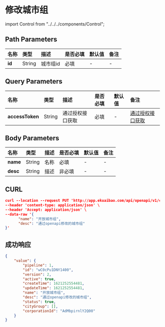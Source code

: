 # 修改城市组

import Control from "../../../components/Control";

<Control
method="PUT"
url="/api/openapi/v1/cityGroup/update/$`id`"
/>

## Path Parameters

| 名称       | 类型    | 描述            | 是否必填   | 默认值  |备注                                         |
| :--------- | :------ | :------------- |:--------- |:------ | :------------------------------------------  |
| **id** | String  |城市组id      |必填   | - |  -  |

## Query Parameters

| 名称 | 类型 | 描述 | 是否必填 | 默认值 | 备注 |
| :--- | :--- | :--- | :--- |:--- | :--- |
| **accessToken** | String  | 通过授权接口获取 | 必填 | - | [通过授权接口获取](/docs/open-api/getting-started/auth) |

## Body Parameters

| 名称 | 类型 | 描述 | 是否必填 | 默认值 | 备注 |
| :--- | :--- | :--- | :--- |:--- | :--- |
| **name** | String | 名称 | 必填  | - | - |
| **desc** | String | 描述 | 非必填 | - | - |

## CURL
```json
curl --location --request PUT 'http://app.ekuaibao.com/api/openapi/v1/cityGroup/update/$wC0cPu1DNY1400?accessToken=FsYc5j4FlclU00' \
--header 'content-type: application/json' \
--header 'Accept: application/json' \
--data-raw '{
      "name": "开放城市组",
      "desc": "通过openapi修改的城市组"
}'
```

## 成功响应
```json
{
    "value": {
        "pipeline": 1,
        "id": "wC0cPu1DNY1400",
        "version": 2,
        "active": true,
        "createTime": 1621252554481,
        "updateTime": 1621252554481,
        "name": "开放城市组",
        "desc": "通过openapi修改的城市组",
        "status": true,
        "cityGroup": [],
        "corporationId": "AdMbpirnlY2Q00"
    }
}
```
